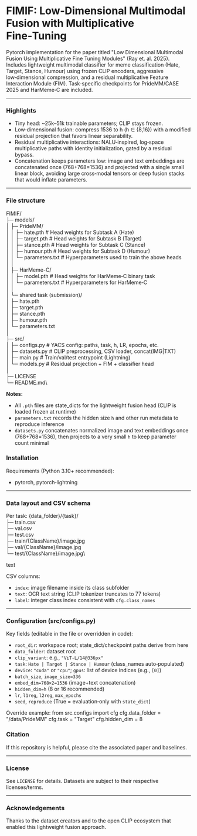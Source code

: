 # FIMIF: Low‑Dimensional Multimodal Fusion with Multiplicative Fine‑Tuning

Pytorch implementation for the paper titled "Low Dimensional Multimodal Fusion Using Multiplicative Fine Tuning Modules" (Ray et. al. 2025). Includes lightweight multimodal classifier for meme classification (Hate, Target, Stance, Humour) using frozen CLIP encoders, aggressive low‑dimensional compression, and a residual multiplicative Feature Interaction Module (FIM). Task‑specific checkpoints for PrideMM/CASE 2025 and HarMeme‑C are included.

---

### Highlights
- Tiny head: ~25k–51k trainable parameters; CLIP stays frozen.
- Low‑dimensional fusion: compress 1536 to h (h ∈ {8,16}) with a modified residual projection that favors linear separability.
- Residual multiplicative interactions: NALU‑inspired, log‑space multiplicative paths with identity initialization, gated by a residual bypass.
- Concatenation keeps parameters low: image and text embeddings are concatenated once (768+768=1536) and projected with a single small linear block, avoiding large cross‑modal tensors or deep fusion stacks that would inflate parameters.

---

### File structure

FIMIF/\
├─ models/\
│ ├─ PrideMM/\
│ │ ├─ hate.pth # Head weights for Subtask A (Hate)\
│ │ ├─ target.pth # Head weights for Subtask B (Target)\
│ │ ├─ stance.pth # Head weights for Subtask C (Stance)\
│ │ ├─ humour.pth # Head weights for Subtask D (Humour)\
│ │ └─ parameters.txt # Hyperparameters used to train the above heads\
│ │\
│ ├─ HarMeme-C/\
│ │ ├─ model.pth # Head weights for HarMeme‑C binary task\
│ │ └─ parameters.txt # Hyperparameters for HarMeme‑C\
│ │\
│ └─ shared task (submission)/\
│ ├─ hate.pth\
│ ├─ target.pth\
│ ├─ stance.pth\
│ ├─ humour.pth\
│ └─ parameters.txt\
│\
├─ src/\
│ ├─ configs.py # YACS config: paths, task, h, LR, epochs, etc.\
│ ├─ datasets.py # CLIP preprocessing, CSV loader, concat(IMG|TXT)\
│ ├─ main.py # Train/val/test entrypoint (Lightning)\
│ └─ models.py # Residual projection + FIM + classifier head\
│\
├─ LICENSE\
└─ README.md\



**Notes:**
- All `.pth` files are state_dicts for the lightweight fusion head (CLIP is loaded frozen at runtime)
- `parameters.txt` records the hidden size `h` and other run metadata to reproduce inference
- `datasets.py` concatenates normalized image and text embeddings once (768+768=1536), then projects to a very small `h` to keep parameter count minimal

### Installation
Requirements (Python 3.10+ recommended):
- pytorch, pytorch‑lightning

---

### Data layout and CSV schema
Per task:
{data_folder}/{task}/\
├─ train.csv\
├─ val.csv\
├─ test.csv\
├─ train/{ClassName}/image.jpg\
├─ val/{ClassName}/image.jpg\
└─ test/{ClassName}/image.jpg\

text

CSV columns:
- `index`: image filename inside its class subfolder
- `text`: OCR text string (CLIP tokenizer truncates to 77 tokens)
- `label`: integer class index consistent with `cfg.class_names`

---

### Configuration (src/configs.py)
Key fields (editable in the file or overridden in code):
- `root_dir`: workspace root; state_dict/checkpoint paths derive from here
- `data_folder`: dataset root
- `clip_variant`: e.g., `"ViT-L/14@336px"`
- `task`: `Hate | Target | Stance | Humour` (class_names auto‑populated)
- `device`: `"cuda"` or `"cpu"`; `gpus`: list of device indices (e.g., `[0]`)
- `batch_size`, `image_size=336`
- `embed_dim=768×2=1536` (image+text concatenation)
- `hidden_dim=h` (8 or 16 recommended)
- `lr`, `l1reg`, `l2reg`, `max_epochs`
- `seed`, `reproduce` (True = evaluation‑only with `state_dict`)

Override example:
from src.configs import cfg
cfg.data_folder = "/data/PrideMM"
cfg.task = "Target"
cfg.hidden_dim = 8

### Citation
If this repository is helpful, please cite the associated paper and baselines.

---

### License
See `LICENSE` for details. Datasets are subject to their respective licenses/terms.

---

### Acknowledgements
Thanks to the dataset creators and to the open CLIP ecosystem that enabled this lightweight fusion approach.
